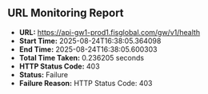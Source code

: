 ## URL Monitoring Report

- **URL:** https://api-gw1-prod1.fisglobal.com/gw/v1/health
- **Start Time:** 2025-08-24T16:38:05.364098
- **End Time:** 2025-08-24T16:38:05.600303
- **Total Time Taken:** 0.236205 seconds
- **HTTP Status Code:** 403
- **Status:** Failure
- **Failure Reason:** HTTP Status Code: 403

